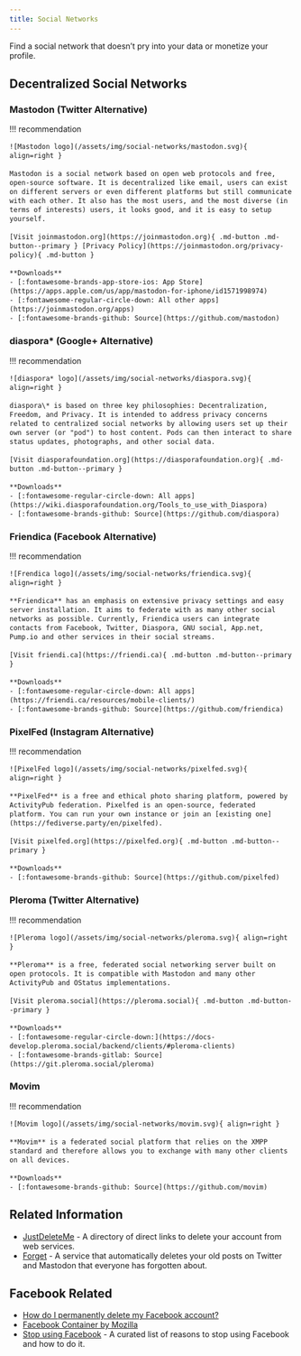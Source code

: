 ```yaml
---
title: Social Networks
---
```

Find a social network that doesn’t pry into your data or monetize your profile.

##  Decentralized Social Networks
### Mastodon (Twitter Alternative)
!!! recommendation

    ![Mastodon logo](/assets/img/social-networks/mastodon.svg){ align=right }

    Mastodon is a social network based on open web protocols and free, open-source software. It is decentralized like email, users can exist on different servers or even different platforms but still communicate with each other. It also has the most users, and the most diverse (in terms of interests) users, it looks good, and it is easy to setup yourself.

    [Visit joinmastodon.org](https://joinmastodon.org){ .md-button .md-button--primary } [Privacy Policy](https://joinmastodon.org/privacy-policy){ .md-button }

    **Downloads**
    - [:fontawesome-brands-app-store-ios: App Store](https://apps.apple.com/us/app/mastodon-for-iphone/id1571998974)
    - [:fontawesome-regular-circle-down: All other apps](https://joinmastodon.org/apps)
    - [:fontawesome-brands-github: Source](https://github.com/mastodon)

### diaspora\* (Google+ Alternative)
!!! recommendation

    ![diaspora* logo](/assets/img/social-networks/diaspora.svg){ align=right }

    diaspora\* is based on three key philosophies: Decentralization, Freedom, and Privacy. It is intended to address privacy concerns related to centralized social networks by allowing users set up their own server (or "pod") to host content. Pods can then interact to share status updates, photographs, and other social data.

    [Visit diasporafoundation.org](https://diasporafoundation.org){ .md-button .md-button--primary }

    **Downloads**
    - [:fontawesome-regular-circle-down: All apps](https://wiki.diasporafoundation.org/Tools_to_use_with_Diaspora)
    - [:fontawesome-brands-github: Source](https://github.com/diaspora)

### Friendica (Facebook Alternative)
!!! recommendation

    ![Frendica logo](/assets/img/social-networks/friendica.svg){ align=right }

    **Friendica** has an emphasis on extensive privacy settings and easy server installation. It aims to federate with as many other social networks as possible. Currently, Friendica users can integrate contacts from Facebook, Twitter, Diaspora, GNU social, App.net, Pump.io and other services in their social streams.

    [Visit friendi.ca](https://friendi.ca){ .md-button .md-button--primary }

    **Downloads**
    - [:fontawesome-regular-circle-down: All apps](https://friendi.ca/resources/mobile-clients/)
    - [:fontawesome-brands-github: Source](https://github.com/friendica)

### PixelFed (Instagram Alternative)
!!! recommendation

    ![PixelFed logo](/assets/img/social-networks/pixelfed.svg){ align=right }

    **PixelFed** is a free and ethical photo sharing platform, powered by ActivityPub federation. Pixelfed is an open-source, federated platform. You can run your own instance or join an [existing one](https://fediverse.party/en/pixelfed).

    [Visit pixelfed.org](https://pixelfed.org){ .md-button .md-button--primary }

    **Downloads**
    - [:fontawesome-brands-github: Source](https://github.com/pixelfed)

### Pleroma (Twitter Alternative)
!!! recommendation

    ![Pleroma logo](/assets/img/social-networks/pleroma.svg){ align=right }

    **Pleroma** is a free, federated social networking server built on open protocols. It is compatible with Mastodon and many other ActivityPub and OStatus implementations.

    [Visit pleroma.social](https://pleroma.social){ .md-button .md-button--primary }

    **Downloads**
    - [:fontawesome-regular-circle-down:](https://docs-develop.pleroma.social/backend/clients/#pleroma-clients)
    - [:fontawesome-brands-gitlab: Source](https://git.pleroma.social/pleroma)

### Movim
!!! recommendation

    ![Movim logo](/assets/img/social-networks/movim.svg){ align=right }

    **Movim** is a federated social platform that relies on the XMPP standard and therefore allows you to exchange with many other clients on all devices.

    **Downloads**
    - [:fontawesome-brands-github: Source](https://github.com/movim)

## Related Information
- [JustDeleteMe](https://justdeleteme.xyz) - A directory of direct links to delete your account from web services.
- [Forget](https://forget.codl.fr) - A service that automatically deletes your old posts on Twitter and Mastodon that everyone has forgotten about.

## Facebook Related
- [How do I permanently delete my Facebook account?](https://www.facebook.com/help/224562897555674)
- [Facebook Container by Mozilla](https://addons.mozilla.org/firefox/addon/facebook-container)
- [Stop using Facebook](https://web.archive.org/web/20190510075433/https://www.stopusingfacebook.co/) - A curated list of reasons to stop using Facebook and how to do it.
